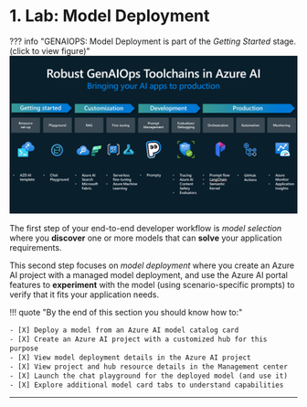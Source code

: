 # 1. Lab: Model Deployment

??? info "GENAIOPS: Model Deployment is part of the _Getting Started_ stage. (click to view figure)"
    ![GenAIOps toolchain](./../img/overview-genaiops-toolchains.png)

The first step of your end-to-end developer workflow is _model selection_ where you **discover** one or more models that can **solve** your application requirements. 

This second step focuses on _model deployment_ where you create an Azure AI project with a managed model deployment, and use the Azure AI portal features to **experiment** with the model (using scenario-specific prompts) to verify that it fits your application needs.

!!! quote "By the end of this section you should know how to:"

    - [X] Deploy a model from an Azure AI model catalog card
    - [X] Create an Azure AI project with a customized hub for this purpose
    - [X] View model deployment details in the Azure AI project
    - [X] View project and hub resource details in the Management center
    - [X] Launch the chat playground for the deployed model (and use it)
    - [X] Explore additional model card tabs to understand capabilities

---